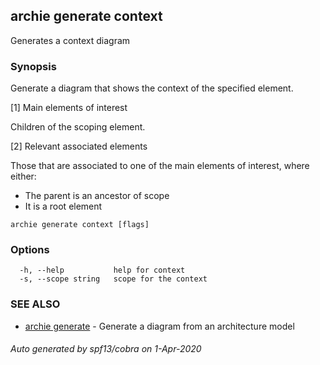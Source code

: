 ## archie generate context

Generates a context diagram

### Synopsis

Generate a diagram that shows the context of the specified element.

[1] Main elements of interest

Children of the scoping element.

[2] Relevant associated elements

Those that are associated to one of the main elements of interest, where either:
- The parent is an ancestor of scope
- It is a root element

```
archie generate context [flags]
```

### Options

```
  -h, --help           help for context
  -s, --scope string   scope for the context
```

### SEE ALSO

* [archie generate](archie_generate.md)	 - Generate a diagram from an architecture model

###### Auto generated by spf13/cobra on 1-Apr-2020

